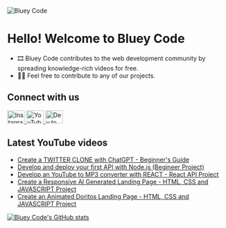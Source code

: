 ![Bluey Code](https://i.imgur.com/rBhrS8S.png)

# Hello! Welcome to Bluey Code

* 🎞 Bluey Code contributes to the web development community by spreading knowledge-rich videos for free.
* 👨‍💻 Feel free to contribute to any of our projects.

## Connect with us

<p>
    <a href="https://instagram.com/blueycode">
    <img
        src="https://raw.githubusercontent.com/rahuldkjain/github-profile-readme-generator/master/src/images/icons/Social/instagram.svg"
        alt="Instagram"
        height="30"
        width="40"
    />
    </a>
    <a href="https://www.youtube.com/@blueycode">
    <img
        src="https://raw.githubusercontent.com/rahuldkjain/github-profile-readme-generator/master/src/images/icons/Social/youtube.svg"
        alt="YouTube"
        height="30"
        width="40"
    />
    </a>
    <a href="https://dev.to/blueycode">
    <img
        src="https://raw.githubusercontent.com/rahuldkjain/github-profile-readme-generator/master/src/images/icons/Social/devto.svg"
        alt="Dev.to"
        height="30"
        width="40"
    />
    </a>
<p>

## Latest YouTube videos

<!-- YouTube video list only show up on GitHub, not on local development -->

<!-- BLOG-POST-LIST:START -->
- [Create a TWITTER CLONE with ChatGPT - Beginner&#39;s Guide](https://www.youtube.com/watch?v=XrRXJQqk05M)
- [Develop and deploy your first API with Node.js &lpar;Begineer Project&rpar;](https://www.youtube.com/watch?v=6jnx2ZCRRrg)
- [Develop an YouTube to MP3 converter with REACT - React API Project](https://www.youtube.com/watch?v=Vna2IwPl4Kk)
- [Create a Responsive AI Generated Landing Page - HTML, CSS and JAVASCRIPT Project](https://www.youtube.com/watch?v=iZq4cjR5M6w)
- [Create an Animated Doritos Landing Page - HTML, CSS and JAVASCRIPT Project](https://www.youtube.com/watch?v=wq4ZCvMiyfA)
<!-- BLOG-POST-LIST:END -->

[![Bluey Code's GitHub stats](https://github-readme-stats.vercel.app/api?username=blueycode&theme=dark&hide_border=true&show_icons=true)](https://github.com/anuraghazra/github-readme-stats)
